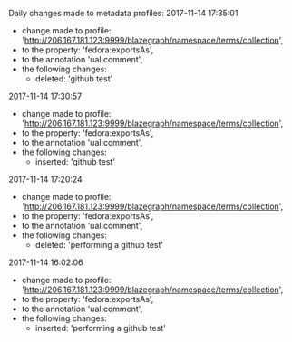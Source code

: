 Daily changes made to metadata profiles:
2017-11-14 17:35:01
  - change made to profile: 'http://206.167.181.123:9999/blazegraph/namespace/terms/collection',
  - to the property: 'fedora:exportsAs',
  - to the annotation 'ual:comment',
  - the following changes:
    - deleted: 'github test'

				
2017-11-14 17:30:57
  - change made to profile: 'http://206.167.181.123:9999/blazegraph/namespace/terms/collection',
  - to the property: 'fedora:exportsAs',
  - to the annotation 'ual:comment',
  - the following changes:
    - inserted: 'github test'

				
2017-11-14 17:20:24
  - change made to profile: 'http://206.167.181.123:9999/blazegraph/namespace/terms/collection',
  - to the property: 'fedora:exportsAs',
  - to the annotation 'ual:comment',
  - the following changes:
    - deleted: 'performing a github test'

				
2017-11-14 16:02:06
  - change made to profile: 'http://206.167.181.123:9999/blazegraph/namespace/terms/collection',
  - to the property: 'fedora:exportsAs',
  - to the annotation 'ual:comment',
  - the following changes:
    - inserted: 'performing a github test'

				